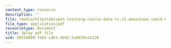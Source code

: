 ```yaml
---
content_type: resource
description: ''
file: /media/https%3A/open-learning-course-data-rc.s3.amazonaws.com/6-042j-mathematics-for-computer-science-spring-2015/96518009fe81cd614b825a66f0ce2129_dZgI16nMuqE.pdf
file_type: application/pdf
resourcetype: Document
title: 3play pdf file
uid: 96518009-fe81-cd61-4b82-5a66f0ce2129
---
```


